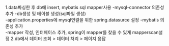 1.data파싱한 후 db에 insert, mybatis sql mapper사용
-mysql-connector 의존성 추가
-db생성 및 테이블 생성(sql파일 생성)   
-application.properties에 mysql연결을 위한 spring.datasurce 설정
-mybatis 의존성 추가   
-mapper 작성, 인터페이스 추가, spring이 mapper를 찾을 수 있게 mapperscan설정
2.db에서 데이터 조회 > 데이터 처리 > 페이지 응답   